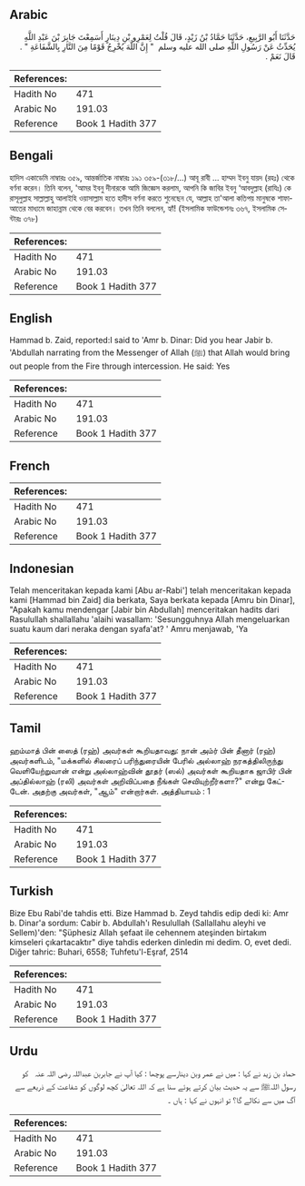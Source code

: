 ## Arabic


<div dir="rtl" lang="ar" style={{fontSize:'larger',backgroundColor:'#f8f9fa',padding:20}}>
حَدَّثَنَا أَبُو الرَّبِيعِ، حَدَّثَنَا حَمَّادُ بْنُ زَيْدٍ، قَالَ قُلْتُ لِعَمْرِو بْنِ دِينَارٍ أَسَمِعْتَ جَابِرَ بْنَ عَبْدِ اللَّهِ يُحَدِّثُ عَنْ رَسُولِ اللَّهِ صلى الله عليه وسلم ‏ "‏ إِنَّ اللَّهَ يُخْرِجُ قَوْمًا مِنَ النَّارِ بِالشَّفَاعَةِ ‏"‏ ‏.‏ قَالَ نَعَمْ ‏.‏
</div>
<div style={{backgroundColor:'#f8f9fa',padding:20, marginBottom: 10}}><table> <thead> <tr> <th>References:</th> <th></th> </tr> </thead> <tbody><tr><td>Hadith No</td><td>471</td></tr><tr><td>Arabic No</td><td>191.03</td></tr><tr><td>Reference</td><td>Book 1 Hadith 377</td></tr></tbody></table></div>

## Bengali


<div dir="ltr" lang="bn" style={{fontSize:'larger',backgroundColor:'#f8f9fa',padding:20}}>
হাদিস একাডেমি নাম্বারঃ ৩৫৯, আন্তর্জাতিক নাম্বারঃ ১৯১ ৩৫৯-(৩১৮/...) আবূ রাবী ... হাম্মদ ইবনু যায়দ (রহঃ) থেকে বর্ণনা করেন। তিনি বলেন, 'আমর ইবনু দীনারকে আমি জিজ্ঞেস করলাম, আপনি কি জাবির ইবনু ‘আবদুল্লাহ (রাযিঃ) কে রাসূলুল্লাহ সাল্লাল্লাহু আলাইহি ওয়াসাল্লাম হতে হাদীস বর্ণনা করতে শুনেছেন যে, আল্লাহ তা'আলা কতিপয় মানুষকে শাফাআতের মাধ্যমে জাহান্নাম থেকে বের করবেন। তখন তিনি বললেন, হ্যাঁ! (ইসলামিক ফাউন্ডেশনঃ ৩৬৭, ইসলামিক সেন্টারঃ ৩৭৮)
</div>
<div style={{backgroundColor:'#f8f9fa',padding:20, marginBottom: 10}}><table> <thead> <tr> <th>References:</th> <th></th> </tr> </thead> <tbody><tr><td>Hadith No</td><td>471</td></tr><tr><td>Arabic No</td><td>191.03</td></tr><tr><td>Reference</td><td>Book 1 Hadith 377</td></tr></tbody></table></div>

## English


<div dir="ltr" lang="en" style={{fontSize:'larger',backgroundColor:'#f8f9fa',padding:20}}>
Hammad b. Zaid, reported:I said to 'Amr b. Dinar: Did you hear Jabir b. 'Abdullah narrating from the Messenger of Allah (ﷺ) that Allah would bring out people from the Fire through intercession. He said: Yes
</div>
<div style={{backgroundColor:'#f8f9fa',padding:20, marginBottom: 10}}><table> <thead> <tr> <th>References:</th> <th></th> </tr> </thead> <tbody><tr><td>Hadith No</td><td>471</td></tr><tr><td>Arabic No</td><td>191.03</td></tr><tr><td>Reference</td><td>Book 1 Hadith 377</td></tr></tbody></table></div>

## French


<div dir="ltr" lang="fr" style={{fontSize:'larger',backgroundColor:'#f8f9fa',padding:20}}>

</div>
<div style={{backgroundColor:'#f8f9fa',padding:20, marginBottom: 10}}><table> <thead> <tr> <th>References:</th> <th></th> </tr> </thead> <tbody><tr><td>Hadith No</td><td>471</td></tr><tr><td>Arabic No</td><td>191.03</td></tr><tr><td>Reference</td><td>Book 1 Hadith 377</td></tr></tbody></table></div>

## Indonesian


<div dir="ltr" lang="id" style={{fontSize:'larger',backgroundColor:'#f8f9fa',padding:20}}>
Telah menceritakan kepada kami [Abu ar-Rabi'] telah menceritakan kepada kami [Hammad bin Zaid] dia berkata, Saya berkata kepada [Amru bin Dinar], "Apakah kamu mendengar [Jabir bin Abdullah] menceritakan hadits dari Rasulullah shallallahu 'alaihi wasallam: 'Sesungguhnya Allah mengeluarkan suatu kaum dari neraka dengan syafa'at? ' Amru menjawab, 'Ya
</div>
<div style={{backgroundColor:'#f8f9fa',padding:20, marginBottom: 10}}><table> <thead> <tr> <th>References:</th> <th></th> </tr> </thead> <tbody><tr><td>Hadith No</td><td>471</td></tr><tr><td>Arabic No</td><td>191.03</td></tr><tr><td>Reference</td><td>Book 1 Hadith 377</td></tr></tbody></table></div>

## Tamil


<div dir="ltr" lang="ta" style={{fontSize:'larger',backgroundColor:'#f8f9fa',padding:20}}>
ஹம்மாத் பின் ஸைத் (ரஹ்) அவர்கள் கூறியதாவது: நான் அம்ர் பின் தீனார் (ரஹ்) அவர்களிடம், "மக்களில் சிலரைப் பரிந்துரையின் பேரில் அல்லாஹ் நரகத்திலிருந்து வெளியேற்றுவான் என்று அல்லாஹ்வின் தூதர் (ஸல்) அவர்கள் கூறியதாக ஜாபிர் பின் அப்தில்லாஹ் (ரலி) அவர்கள் அறிவிப்பதை நீங்கள் செவியுற்றீர்களா?" என்று கேட்டேன். அதற்கு அவர்கள், "ஆம்" என்றார்கள். அத்தியாயம் : 1
</div>
<div style={{backgroundColor:'#f8f9fa',padding:20, marginBottom: 10}}><table> <thead> <tr> <th>References:</th> <th></th> </tr> </thead> <tbody><tr><td>Hadith No</td><td>471</td></tr><tr><td>Arabic No</td><td>191.03</td></tr><tr><td>Reference</td><td>Book 1 Hadith 377</td></tr></tbody></table></div>

## Turkish


<div dir="ltr" lang="tr" style={{fontSize:'larger',backgroundColor:'#f8f9fa',padding:20}}>
Bize Ebu Rabi'de tahdis etti. Bize Hammad b. Zeyd tahdis edip dedi ki: Amr b. Dinar'a sordum: Cabir b. Abdullah'ı Resulullah (Sallallahu aleyhi ve Sellem)'den: "Şüphesiz Allah şefaat ile cehennem ateşinden birtakım kimseleri çıkartacaktır" diye tahdis ederken dinledin mi dedim. O, evet dedi. Diğer tahric: Buhari, 6558; Tuhfetu'l-Eşraf, 2514
</div>
<div style={{backgroundColor:'#f8f9fa',padding:20, marginBottom: 10}}><table> <thead> <tr> <th>References:</th> <th></th> </tr> </thead> <tbody><tr><td>Hadith No</td><td>471</td></tr><tr><td>Arabic No</td><td>191.03</td></tr><tr><td>Reference</td><td>Book 1 Hadith 377</td></tr></tbody></table></div>

## Urdu


<div dir="rtl" lang="ur" style={{fontSize:'larger',backgroundColor:'#f8f9fa',padding:20}}>
حماد بن زید نے کہا : میں نے عمر وبن دینارسے پوچھا : کیا آپ نے جابربن عبداللہ ‌رضی ‌اللہ ‌عنہ ‌ ‌ کو رسول اللہﷺ سے یہ حدیث بیان کرتے ہوئے سنا ہے کہ اللہ تعالیٰ کچھ لوگوں کو شفاعت کے ذریعے سے آگ میں سے نکالے گا؟ تو انہوں نے کہا : ہاں ۔
</div>
<div style={{backgroundColor:'#f8f9fa',padding:20, marginBottom: 10}}><table> <thead> <tr> <th>References:</th> <th></th> </tr> </thead> <tbody><tr><td>Hadith No</td><td>471</td></tr><tr><td>Arabic No</td><td>191.03</td></tr><tr><td>Reference</td><td>Book 1 Hadith 377</td></tr></tbody></table></div>